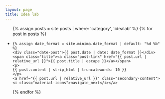```yaml
---
layout: page
title: Idea lab
---
```


<div class="container last-post">
<section>

<ul class="collection">
{% assign posts = site.posts | where: 'category', 'idealab' %}
{% for post in posts %}
    <li class="collection-item avatar">

    {% assign date_format = site.minima.date_format | default: "%d %b" %}
    <div class="date-post">{{ post.date | date: date_format }}</div>
    <span class="title"><a class="post-link" href="{{ post.url | relative_url }}">{{ post.title | escape }}</a></span>
    <p>
    {{ post.content | strip_html | truncatewords: 10 }}
    </p>
    <a href="{{ post.url | relative_url }}" class="secondary-content"><i class="material-icons">navigate_next</i></a>

</li>

{% endfor %}

</ul>  

</section>

</div>